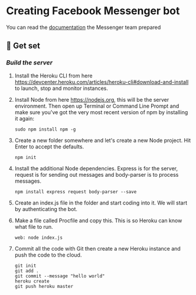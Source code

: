 # Creating  Facebook Messenger bot


You can read the  [documentation](https://developers.facebook.com/docs/messenger-platform/quickstart) the Messenger team prepared 

## 🙌 Get set


### *Build the server*

1. Install the Heroku CLI from here https://devcenter.heroku.com/articles/heroku-cli#download-and-install to launch, stop and monitor instances.


2. Install Node from here https://nodejs.org, this will be the server environment. Then open up Terminal or Command Line Prompt and make sure you've got the very most recent version of npm by installing it again:

    ```
    sudo npm install npm -g
    ```

3. Create a new folder somewhere and let's create a new Node project. Hit Enter to accept the defaults.

    ```
    npm init
    ```

4. Install the additional Node dependencies. Express is for the server, request is for sending out messages and body-parser is to process messages.

    ```
    npm install express request body-parser --save
    ```

5. Create an index.js file in the folder and start coding into it. We will start by authenticating the bot.

  

6. Make a file called Procfile and copy this. This is so Heroku can know what file to run.

    ```
    web: node index.js
    ```

7. Commit all the code with Git then create a new Heroku instance and push the code to the cloud.

    ```
    git init
    git add .
    git commit --message "hello world"
    heroku create
    git push heroku master
    ```
